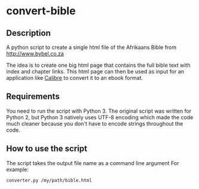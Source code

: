 # convert-bible
## Description
A python script to create a single html file of the Afrikaans Bible from http://www.bybel.co.za

The idea is to create one big html page that contains the full bible text with index and chapter links. This html page can then be used as input for an application like [Calibre](http://calibre-ebook.com/) to convert it to an ebook format.

## Requirements
You need to run the script with Python 3.
The original script was written for Python 2, but Python 3 natively uses UTF-8 encoding which made the code much cleaner because you don't have to encode strings throughout the code.

## How to use the script
The script takes the output file name as a command line argument
For example:
```lisp
converter.py /my/path/bible.html
```



